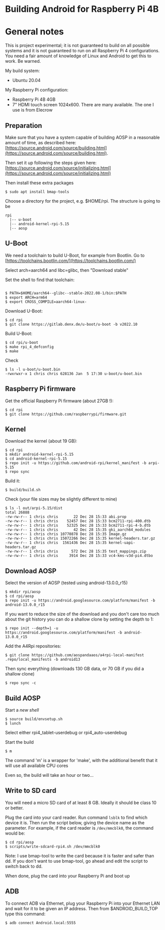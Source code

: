 # Building Android for Raspberry Pi 4B

# General notes
This is project experimental; it is not guaranteed to build on all possible
systems and it is not guaranteed to run on all Raspberry Pi 4 configurations.
You need a fair amount of knowledge of Linux and Android to get this to work.
Be warned.

My build system:
 - Ubuntu 20.04

My Raspberry Pi configuration:
 - Raspberry Pi 4B 4GB
 - 7" HDMI touch screen 1024x600. There are many available. The one I use
   is from Elecrow


## Preparation

Make sure that you have a system capable of building AOSP in a reasonable
amount of time, as described here:
[https://source.android.com/source/building.html](https://source.android.com/source/building.html).

Then set it up following the steps given here:
[https://source.android.com/source/initializing.html](https://source.android.com/source/initializing.html)

Then install these extra packages
```
$ sudo apt install bmap-tools
```

Choose a directory for the project, e.g. $HOME/rpi. The structure is going to be

```
rpi
  |-- u-boot
  |-- android-kernel-rpi-5.15
  |-- aosp
```

## U-Boot
We need a toolchain to build U-Boot, for example from Bootlin.
Go to [https://toolchains.bootlin.com/](https://toolchains.bootlin.com/)

Select arch=aarch64 and libc=glibc, then "Download stable"

Set the shell to find that toolchain:
```

$ PATH=$HOME/aarch64--glibc--stable-2022.08-1/bin:$PATH
$ export ARCH=arm64
$ export CROSS_COMPILE=aarch64-linux-
```

Download U-Boot:
```
$ cd rpi
$ git clone https://gitlab.denx.de/u-boot/u-boot -b v2022.10
```

Build U-Boot:
```
$ cd rpi/u-boot
$ make rpi_4_defconfig
$ make
```

Check
```
$ ls -l u-boot/u-boot.bin
-rwxrwxr-x 1 chris chris 628136 Jan  5 17:30 u-boot/u-boot.bin
```

## Raspberry Pi firmware
Get the official Raspberry Pi firmware (about 27GB !):
```
$ cd rpi
$ git clone https://github.com/raspberrypi/firmware.git
```

## Kernel
Download the kernel (about 19 GB):
```
$ cd rpi
$ mkdir android-kernel-rpi-5.15
$ cd android-kernel-rpi-5.15
$ repo init -u https://github.com/android-rpi/kernel_manifest -b arpi-5.15
$ repo sync
```

Build it:
```
$ build/build.sh
```

Check (your file sizes may be slightly different to mine)
```
$ ls -l out/arpi-5.15/dist
total 26888
-rw-rw-r-- 1 chris chris       22 Dec 28 15:33 abi.prop
-rw-rw-r-- 1 chris chris    52457 Dec 28 15:33 bcm2711-rpi-400.dtb
-rw-rw-r-- 1 chris chris    52325 Dec 28 15:33 bcm2711-rpi-4-b.dtb
-rw-rw-r-- 1 chris chris       42 Dec 28 15:35 gki_aarch64_modules
-rw-rw-r-- 1 chris chris 10770878 Dec 28 15:35 Image.gz
-rw-rw-r-- 1 chris chris 15072266 Dec 28 15:35 kernel-headers.tar.gz
-rw-rw-r-- 1 chris chris  1561436 Dec 28 15:35 kernel-uapi-headers.tar.gz
-rw-rw-r-- 1 chris chris      572 Dec 28 15:35 test_mappings.zip
-rw-rw-r-- 1 chris chris     3914 Dec 28 15:33 vc4-kms-v3d-pi4.dtbo
```

## Download AOSP

Select the version of AOSP (tested using android-13.0.0_r15) 
```
$ mkdir rpi/aosp
$ cd rpi/aosp
$ repo init -u https://android.googlesource.com/platform/manifest -b android-13.0.0_r15
```

If you want to reduce the size of the download and you don't care too much
about the git history you can do a shallow clone by setting the depth to 1:
```
$ repo init --depth=1 -u https://android.googlesource.com/platform/manifest -b android-13.0.0_r15
```

Add the A4Rpi repositories:
```
$ git clone https://github.com/aospandaaos/a4rpi-local-manifest .repo/local_manifests -b android13
```

Then sync everything (downloads 130 GB data, or 70 GB if you did a shallow clone)
```
$ repo sync -c
```


## Build AOSP

Start a *new shell*

```
$ source build/envsetup.sh
$ lunch
```
Select either rpi4_tablet-userdebug or rpi4_auto-userdebug

Start the build
```
$ m
```

The command 'm' is a wrapper for 'make', with the additional benefit that it
will use all available CPU cores

Even so, the build will take an hour or two...


## Write to SD card

You will need a micro SD card of at least 8 GB. Ideally it should
be class 10 or better.

Plug the card into your card reader. Run command `lsblk` to find which
device it is. Then run the script below, giving the device name as the
parameter. For example, if the card reader is `/dev/mmcblk0`, the
command would be:
```
$ cd rpi/aosp
$ scripts/write-sdcard-rpi4.sh /dev/mmcblk0
```
Note: I use bmap-tool to write the card because it is faster and
safer than dd. If you don't want to use bmap-tool, go ahead and edit the script
to switch back to dd.

When done, plug the card into your Raspberry Pi and boot up


## ADB

To connect ADB via Ethernet, plug your Raspberry Pi into your Ethernet
LAN and wait for it to be given an IP address. Then from $ANDROID_BUILD_TOP type
this command:

```
$ adb connect Android.local:5555
```

